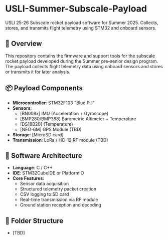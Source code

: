 # USLI-Summer-Subscale-Payload
USLI 25-26 Subscale rocket payload software for Summer 2025. Collects, stores, and transmits flight telemetry using STM32 and onboard sensors.

## 🚀 Overview
This repository contains the firmware and support tools for the subscale rocket payload developed during the Summer pre-senior design program. The payload collects flight telemetry data using onboard sensors and stores or transmits it for later analysis.

## 📦 Payload Components
- **Microcontroller**: STM32F103 "Blue Pill"
- **Sensors**:
  - [BN008x] IMU (Acceleration + Gyroscope)
  - [BMP280/BMP388] Barometric Altimeter + Temperature
  - [DS18B20] (Temperature)
  - [NEO-6M] GPS Module (TBD)
- **Storage**: [MicroSD card]
- **Transmission**: LoRa / HC-12 RF module (TBD)

## 🧠 Software Architecture
- **Language**: C / C++
- **IDE**: STM32CubeIDE or PlatformIO
- **Core Features**:
  - Sensor data acquisition
  - Structured telemetry packet creation
  - CSV logging to SD card
  - Real-time transmission via RF module
  - Ground station reception and decoding

## 📁 Folder Structure
- [TBD]
